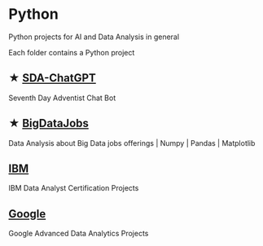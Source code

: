 # Python

Python projects for AI and Data Analysis in general

Each folder contains a Python project

## ★ [SDA-ChatGPT](https://github.com/jorgegabrielvm/Python/tree/main/SDA-GPT)
Seventh Day Adventist Chat Bot

## ★ [BigDataJobs](https://github.com/jorgegabrielvm/Python/tree/main/BigDataJobs)
Data Analysis about Big Data jobs offerings | Numpy | Pandas | Matplotlib

## [IBM](https://github.com/jorgegabrielvm/Python/tree/main/IBM)
IBM Data Analyst Certification Projects

## [Google](https://github.com/jorgegabrielvm/Python/tree/main/Google)
Google Advanced Data Analytics Projects
